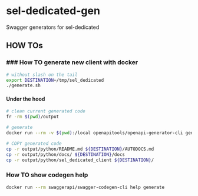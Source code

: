 # sel-dedicated-gen
Swagger generators for sel-dedicated


## HOW TOs

### ### How TO generate new client with docker

```bash
# without slash on the tail
export DESTINATION=/tmp/sel_dedicated
./generate.sh
```

#### Under the hood

```bash
# clean current generated code
fr -rm $(pwd)/output

# generate
docker run --rm -v $(pwd):/local openapitools/openapi-generator-cli generate -i /local/swagger.json --ignore-file-override='/local/.swagger-codegen-ignore' --http-user-agent "python-sel-dedicated-client" -g python -o /local/output/python --package-name=sel_dedicated_codegen

# COPY generated code
cp -r output/python/README.md ${DESTINATION}/AUTODOCS.md
cp -r output/python/docs/ ${DESTINATION}/docs
cp -r output/python/sel_dedicated_client ${DESTINATION}/

```

### How TO show codegen help

```bash
docker run --rm swaggerapi/swagger-codegen-cli help generate
```

